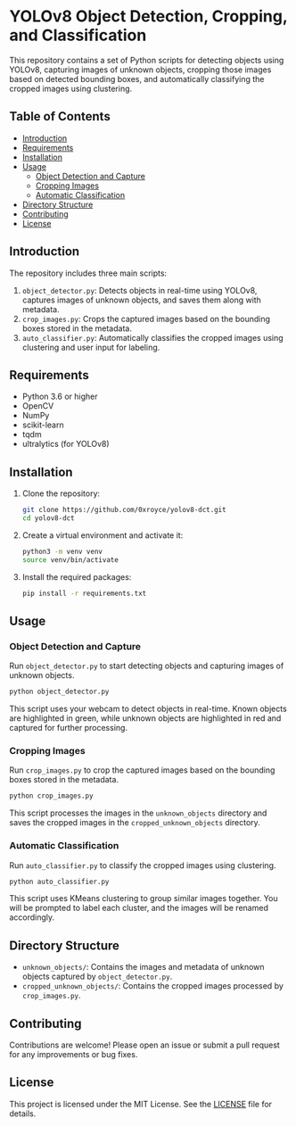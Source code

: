 
# YOLOv8 Object Detection, Cropping, and Classification

This repository contains a set of Python scripts for detecting objects using YOLOv8, capturing images of unknown objects, cropping those images based on detected bounding boxes, and automatically classifying the cropped images using clustering.

## Table of Contents
- [Introduction](#introduction)
- [Requirements](#requirements)
- [Installation](#installation)
- [Usage](#usage)
  - [Object Detection and Capture](#object-detection-and-capture)
  - [Cropping Images](#cropping-images)
  - [Automatic Classification](#automatic-classification)
- [Directory Structure](#directory-structure)
- [Contributing](#contributing)
- [License](#license)

## Introduction

The repository includes three main scripts:

1. `object_detector.py`: Detects objects in real-time using YOLOv8, captures images of unknown objects, and saves them along with metadata.
2. `crop_images.py`: Crops the captured images based on the bounding boxes stored in the metadata.
3. `auto_classifier.py`: Automatically classifies the cropped images using clustering and user input for labeling.

## Requirements

- Python 3.6 or higher
- OpenCV
- NumPy
- scikit-learn
- tqdm
- ultralytics (for YOLOv8)

## Installation

1. Clone the repository:
    ```sh
    git clone https://github.com/0xroyce/yolov8-dct.git
    cd yolov8-dct
    ```

2. Create a virtual environment and activate it:
    ```sh
    python3 -m venv venv
    source venv/bin/activate
    ```

3. Install the required packages:
    ```sh
    pip install -r requirements.txt
    ```

## Usage

### Object Detection and Capture

Run `object_detector.py` to start detecting objects and capturing images of unknown objects.

```sh
python object_detector.py
```

This script uses your webcam to detect objects in real-time. Known objects are highlighted in green, while unknown objects are highlighted in red and captured for further processing.

### Cropping Images

Run `crop_images.py` to crop the captured images based on the bounding boxes stored in the metadata.

```sh
python crop_images.py
```

This script processes the images in the `unknown_objects` directory and saves the cropped images in the `cropped_unknown_objects` directory.

### Automatic Classification

Run `auto_classifier.py` to classify the cropped images using clustering.

```sh
python auto_classifier.py
```

This script uses KMeans clustering to group similar images together. You will be prompted to label each cluster, and the images will be renamed accordingly.

## Directory Structure

- `unknown_objects/`: Contains the images and metadata of unknown objects captured by `object_detector.py`.
- `cropped_unknown_objects/`: Contains the cropped images processed by `crop_images.py`.

## Contributing

Contributions are welcome! Please open an issue or submit a pull request for any improvements or bug fixes.

## License

This project is licensed under the MIT License. See the [LICENSE](LICENSE) file for details.
